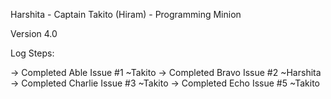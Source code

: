 Harshita - Captain
Takito (Hiram) - Programming Minion

Version 4.0

Log Steps:

-> Completed Able Issue #1 ~Takito
-> Completed Bravo Issue #2 ~Harshita
-> Completed Charlie Issue #3 ~Takito
-> Completed Echo Issue #5 ~Takito